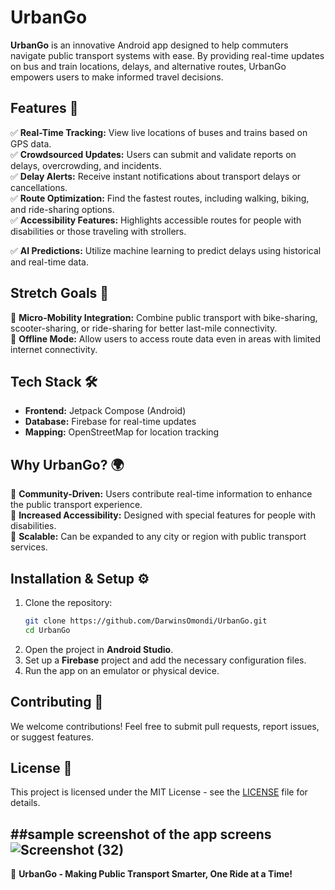 # UrbanGo

**UrbanGo** is an innovative Android app designed to help commuters navigate public transport systems with ease. By providing real-time updates on bus and train locations, delays, and alternative routes, UrbanGo empowers users to make informed travel decisions.

## Features 🚀
✅ **Real-Time Tracking:** View live locations of buses and trains based on GPS data.  
✅ **Crowdsourced Updates:** Users can submit and validate reports on delays, overcrowding, and incidents.  
✅ **Delay Alerts:** Receive instant notifications about transport delays or cancellations.  
✅ **Route Optimization:** Find the fastest routes, including walking, biking, and ride-sharing options.  
✅ **Accessibility Features:** Highlights accessible routes for people with disabilities or those traveling with strollers.  

✅ **AI Predictions:** Utilize machine learning to predict delays using historical and real-time data.
## Stretch Goals 🎯
🔹 **Micro-Mobility Integration:** Combine public transport with bike-sharing, scooter-sharing, or ride-sharing for better last-mile connectivity.  
🔹 **Offline Mode:** Allow users to access route data even in areas with limited internet connectivity.  

## Tech Stack 🛠️
- **Frontend:** Jetpack Compose (Android)
- **Database:** Firebase for real-time updates
- **Mapping:** OpenStreetMap for location tracking
## Why UrbanGo? 🌍
🔹 **Community-Driven:** Users contribute real-time information to enhance the public transport experience.  
🔹 **Increased Accessibility:** Designed with special features for people with disabilities.  
🔹 **Scalable:** Can be expanded to any city or region with public transport services.  

## Installation & Setup ⚙️

1. Clone the repository:
   ```bash
   git clone https://github.com/DarwinsOmondi/UrbanGo.git
   cd UrbanGo
   ```
2. Open the project in **Android Studio**.
3. Set up a **Firebase** project and add the necessary configuration files.
4. Run the app on an emulator or physical device.

## Contributing 🤝

We welcome contributions! Feel free to submit pull requests, report issues, or suggest features.

## License 📜
This project is licensed under the MIT License - see the [LICENSE](LICENSE) file for details.

##sample screenshot of the app screens
![Screenshot (32)](https://github.com/user-attachments/assets/cb55daf0-9ddd-4b9b-b697-4103953b9ea8)
---

🚀 **UrbanGo - Making Public Transport Smarter, One Ride at a Time!**
